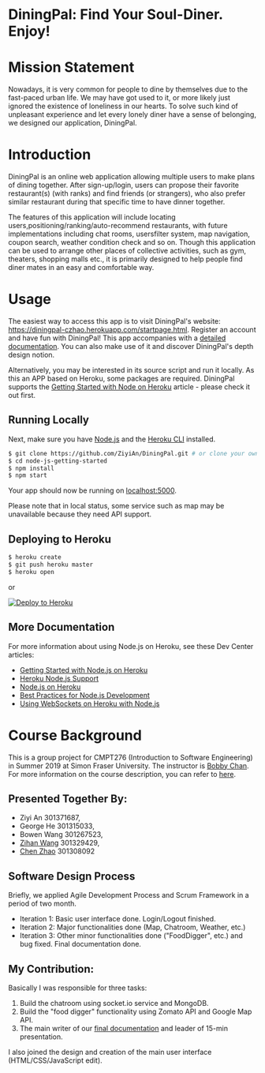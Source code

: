# DiningPal: Find Your Soul-Diner. Enjoy!


# Mission Statement 
Nowadays, it is very common for people to dine by themselves due to the fast-paced urban life. We may have got used to it, or more likely just ignored the existence of loneliness in our hearts. To solve such kind of unpleasant experience and let every lonely diner have a sense of belonging, we designed our application, DiningPal.


# Introduction 

DiningPal is an online web application allowing multiple users to make plans of dining together. After sign-up/login, users can propose their favorite restaurant(s) (with ranks) and find friends (or strangers), who also prefer similar restaurant during that specific time to have dinner together. 

The features of this application will include locating users,positioning/ranking/auto-recommend restaurants, with future implementations including chat rooms, usersfilter system, map navigation, coupon search, weather condition check and so on. Though this application can be used to arrange other places of collective activities, such as gym, theaters, shopping malls etc., it is primarily designed to help people find diner mates in an easy and comfortable way.


# Usage

The easiest way to access this app is to visit DiningPal's website: https://diningpal-czhao.herokuapp.com/startpage.html.  Register an account and have fun with DiningPal! This app accompanies with a [detailed documentation](https://github.com/AndyWangSFU/DiningPal-1/blob/master/Requirement_Document_Segfault_Final_Report.pdf). You can also make use of it and discover DiningPal's depth design notion. 

Alternatively, you may be interested in its source script and run it locally. As this an APP based on Heroku, some packages are required. DiningPal supports the [Getting Started with Node on Heroku](https://devcenter.heroku.com/articles/getting-started-with-nodejs) article - please check it out first.

## Running Locally

Next, make sure you have [Node.js](http://nodejs.org/) and the [Heroku CLI](https://cli.heroku.com/) installed.

```bash
$ git clone https://github.com/ZiyiAn/DiningPal.git # or clone your own fork
$ cd node-js-getting-started
$ npm install
$ npm start
```

Your app should now be running on [localhost:5000](http://localhost:5000/).

Please note that in local status, some service such as map may be unavailable because they need API support.

## Deploying to Heroku

```bash
$ heroku create
$ git push heroku master
$ heroku open
```
or

[![Deploy to Heroku](https://www.herokucdn.com/deploy/button.png)](https://heroku.com/deploy)

## More Documentation

For more information about using Node.js on Heroku, see these Dev Center articles:

- [Getting Started with Node.js on Heroku](https://devcenter.heroku.com/articles/getting-started-with-nodejs)
- [Heroku Node.js Support](https://devcenter.heroku.com/articles/nodejs-support)
- [Node.js on Heroku](https://devcenter.heroku.com/categories/nodejs)
- [Best Practices for Node.js Development](https://devcenter.heroku.com/articles/node-best-practices)
- [Using WebSockets on Heroku with Node.js](https://devcenter.heroku.com/articles/node-websockets)

# Course Background
This is a group project for CMPT276 (Introduction to Software Engineering) in Summer 2019 at Simon Fraser University. The instructor is [Bobby Chan](https://www.sfu.ca/computing/people/faculty/bobbychan1.html). For more information on the course description, you can refer to [here](https://www.sfu.ca/students/calendar/2019/summer/courses/cmpt/276.html). 

## Presented Together By:
- Ziyi An 301371687,
- George He 301315033,
- Bowen Wang 301267523,
- [Zihan Wang](https://www.linkedin.com/in/andywangsfu/) 301329429,
- [Chen Zhao](https://www.linkedin.com/in/chen-zhao-13460217a/) 301308092

## Software Design Process

Briefly, we applied Agile Development Process and Scrum Framework in a period of two month. 
- Iteration 1: Basic user interface done. Login/Logout finished.
- Iteration 2: Major functionalities done (Map, Chatroom, Weather, etc.)
- Iteration 3: Other minor functionalities done ("FoodDigger", etc.) and bug fixed. Final documentation done. 

## My Contribution:
Basically I was responsible for three tasks:
1. Build the chatroom using socket.io service and MongoDB.
2. Build the "food digger" functionality using Zomato API and Google Map API. 
3. The main writer of our [final documentation](https://github.com/AndyWangSFU/DiningPal-1/blob/master/Requirement_Document_Segfault_Final_Report.pdf) and leader of 15-min presentation.

I also joined the design and creation of the main user interface (HTML/CSS/JavaScript edit). 
